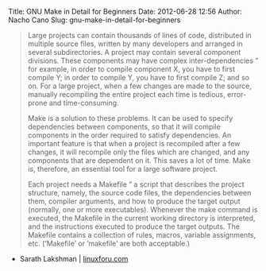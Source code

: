 Title: GNU Make in Detail for Beginners
Date: 2012-06-28 12:56
Author: Nacho Cano
Slug: gnu-make-in-detail-for-beginners

> Large projects can contain thousands of lines of code, distributed in
> multiple source files, written by many developers and arranged in
> several subdirectories. A project may contain several component
> divisions. These components may have complex inter-dependencies ” for
> example, in order to compile component X, you have to first compile Y;
> in order to compile Y, you have to first compile Z; and so on. For a
> large project, when a few changes are made to the source, manually
> recompiling the entire project each time is tedious, error-prone and
> time-consuming.
>
> Make is a solution to these problems. It can be used to specify
> dependencies between components, so that it will compile components in
> the order required to satisfy dependencies. An important feature is
> that when a project is recompiled after a few changes, it will
> recompile only the files which are changed, and any components that
> are dependent on it. This saves a lot of time. Make is, therefore, an
> essential tool for a large software project.
>
> Each project needs a Makefile ” a script that describes the project
> structure, namely, the source code files, the dependencies between
> them, compiler arguments, and how to produce the target output
> (normally, one or more executables). Whenever the make command is
> executed, the Makefile in the current working directory is
> interpreted, and the instructions executed to produce the target
> outputs. The Makefile contains a collection of rules, macros, variable
> assignments, etc. (’Makefile’ or ’makefile’ are both acceptable.)

- Sarath Lakshman | [linuxforu.com][]

  [linuxforu.com]: http://www.linuxforu.com/2012/06/gnu-make-in-detail-for-beginners/
    "GNU Make in Detail for Beginners"
